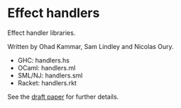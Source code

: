 Effect handlers
===============

Effect handler libraries.

Written by Ohad Kammar, Sam Lindley and Nicolas Oury.

  * GHC:    handlers.hs
  * OCaml:  handlers.ml
  * SML/NJ: handlers.sml
  * Racket: handlers.rkt

See the
[draft paper](http://homepages.inf.ed.ac.uk/slindley/papers/handlers-draft-novemeber2012.pdf)
for further details.
